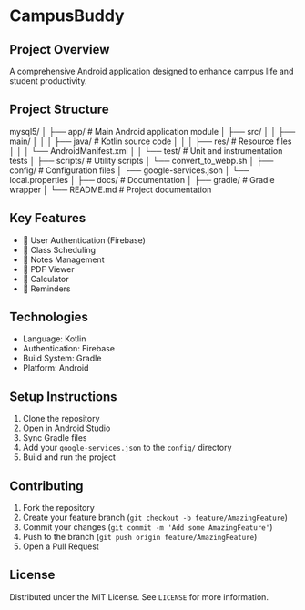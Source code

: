 # CampusBuddy

## Project Overview
A comprehensive Android application designed to enhance campus life and student productivity.

## Project Structure
mysql5/
│
├── app/                    # Main Android application module
│   ├── src/
│   │   ├── main/
│   │   │   ├── java/       # Kotlin source code
│   │   │   ├── res/        # Resource files
│   │   │   └── AndroidManifest.xml
│   │   └── test/           # Unit and instrumentation tests
│
├── scripts/                # Utility scripts
│   └── convert_to_webp.sh
│
├── config/                 # Configuration files
│   ├── google-services.json
│   └── local.properties
│
├── docs/                   # Documentation
│
├── gradle/                 # Gradle wrapper
│
└── README.md               # Project documentation

## Key Features
- 🔐 User Authentication (Firebase)
- 📅 Class Scheduling
- 📝 Notes Management
- 📄 PDF Viewer
- 🧮 Calculator
- 🔔 Reminders

## Technologies
- Language: Kotlin
- Authentication: Firebase
- Build System: Gradle
- Platform: Android

## Setup Instructions
1. Clone the repository
2. Open in Android Studio
3. Sync Gradle files
4. Add your `google-services.json` to the `config/` directory
5. Build and run the project

## Contributing
1. Fork the repository
2. Create your feature branch (`git checkout -b feature/AmazingFeature`)
3. Commit your changes (`git commit -m 'Add some AmazingFeature'`)
4. Push to the branch (`git push origin feature/AmazingFeature`)
5. Open a Pull Request

## License
Distributed under the MIT License. See `LICENSE` for more information.
